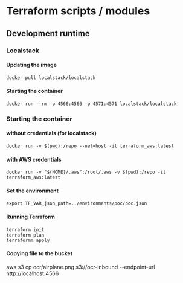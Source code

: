 # Terraform scripts / modules

## Development runtime

### Localstack

#### Updating the image

`docker pull localstack/localstack`

#### Starting the container

`docker run --rm -p 4566:4566 -p 4571:4571 localstack/localstack`

### Starting the container

#### without credentials (for localstack)

`docker run -v $(pwd):/repo --net=host -it terraform_aws:latest`

#### with AWS credentials
`docker run -v "${HOME}/.aws":/root/.aws -v $(pwd):/repo -it terraform_aws:latest`

#### Set the environment

`export TF_VAR_json_path=../environments/poc/poc.json`

#### Running Terraform

```
terraform init
terraform plan
terraformm apply
```

#### Copying file to the bucket

aws s3 cp ocr/airplane.png s3://ocr-inbound --endpoint-url http://localhost:4566








